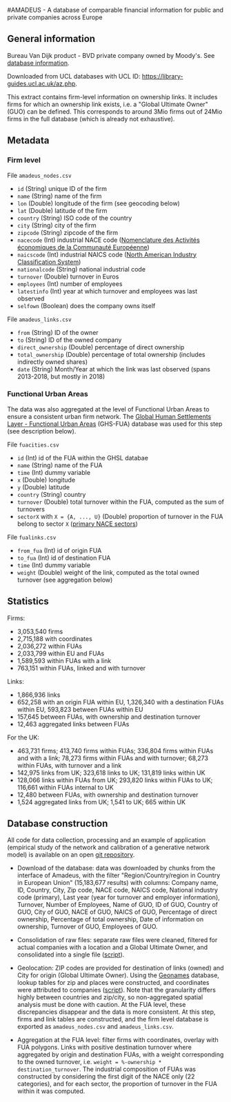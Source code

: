 #AMADEUS - A database of comparable financial information for public and private companies across Europe

## General information

Bureau Van Dijk product - BVD private company owned by Moody's. See [database information](https://www.bvdinfo.com/en-gb/our-products/data/international/amadeus).

Downloaded from UCL databases with UCL ID: https://library-guides.ucl.ac.uk/az.php.

This extract contains firm-level information on ownership links. It includes firms for which an ownership link exists, i.e. a "Global Ultimate Owner" (GUO) can be defined. This corresponds to around 3Mio firms out of 24Mio firms in the full database (which is already not exhaustive).


## Metadata

### Firm level

File `amadeus_nodes.csv`

  - `id` (String) unique ID of the firm
  - `name` (String) name of the firm
  - `lon` (Double) longitude of the firm (see geocoding below)
  - `lat` (Double) latitude of the firm
  - `country` (String) ISO code of the country
  - `city` (String) city of the firm
  - `zipcode` (String) zipcode of the firm
  - `nacecode` (Int) industrial NACE code ([Nomenclature des Activités économiques de la Communauté Européenne](https://ec.europa.eu/eurostat/statistics-explained/index.php/NACE_background))
  - `naicscode` (Int) industrial NAICS code ([North American Industry Classification System](https://www.naics.com/search/))
  - `nationalcode` (String) national industrial code
  - `turnover` (Double) turnover in Euros
  - `employees` (Int) number of employees
  - `latestinfo` (Int) year at which turnover and employees was last observed
  - `selfown` (Boolean) does the company owns itself


File `amadeus_links.csv`

  - `from` (String) ID of the owner
  - `to` (String) ID of the owned company
  - `direct_ownership` (Double) percentage of direct ownership
  - `total_ownership` (Double) percentage of total ownership (includes indirectly owned shares)
  - `date` (String) Month/Year at which the link was last observed (spans 2013-2018, but mostly in 2018)


### Functional Urban Areas

The data was also aggregated at the level of Functional Urban Areas to ensure a consistent urban firm network. The [Global Human Settlements Layer - Functional Urban Areas](https://ghsl.jrc.ec.europa.eu/ghs_fua.php) (GHS-FUA) database was used for this step (see description below).

File `fuacities.csv`

 - `id` (Int) id of the FUA within the GHSL databae
 - `name` (String) name of the FUA
 - `time` (Int) dummy variable
 - `x` (Double) longitude
 - `y` (Double) latitude
 - `country` (String) country
 - `turnover` (Double) total turnover within the FUA, computed as the sum of turnovers
 - `sectorX` with `X = {A, ..., U}` (Double) proportion of turnover in the FUA belong to sector `X` ([primary NACE sectors](https://ec.europa.eu/competition/mergers/cases/index/nace_all.html))

File `fualinks.csv`

 - `from_fua` (Int) id of origin FUA
 - `to_fua` (Int) id of destination FUA
 - `time` (Int) dummy variable
 - `weight` (Double) weight of the link, computed as the total owned turnover (see aggregation below)

## Statistics

Firms:

 - 3,053,540 firms
 - 2,715,188 with coordinates
 - 2,036,272 within FUAs
 - 2,033,799 within EU and FUAs
 - 1,589,593 within FUAs with a link
 - 763,151 within FUAs, linked and with turnover

Links:

 - 1,866,936 links
 - 652,258 with an origin FUA within EU, 1,326,340 with a destination FUAs within EU, 593,823 between FUAs within EU
 - 157,645 between FUAs, with ownership and destination turnover
 - 12,463 aggregated links between FUAs

For the UK:

 - 463,731 firms; 413,740 firms within FUAs; 336,804 firms within FUAs and with a link; 78,273 firms within FUAs and with turnover; 68,273 within FUAs, with turnover and a link
 - 142,975 links from UK; 323,618 links to UK; 131,819 links within UK
 - 128,066 links within FUAs from UK; 293,820 links within FUAs to UK; 116,661 within FUAs internal to UK
 - 12,480 between FUAs, with ownership and destination turnover
 - 1,524 aggregated links from UK; 1,541 to UK; 665 within UK


## Database construction

All code for data collection, processing and an example of application (empirical study of the network and calibration of a generative network model) is available on an open [git repository](https://github.com/JusteRaimbault/ABMCitiesFirms).

 - Download of the database: data was downloaded by chunks from the interface of Amadeus, with the filter "Region/Country/region in Country in European Union" (15,183,677 results) with columns: Company name, ID, Country, City, Zip code, NACE code, NAICS code, National industry code (primary), Last year (year for turnover and employer information), Turnover, Number of Employees, Name of GUO, ID of GUO, Country of GUO, City of GUO, NACE of GUO, NAICS of GUO, Percentage of direct ownership, Percentage of total ownership, Date of information on ownership, Turnover of GUO, Employees of GUO.

 - Consolidation of raw files: separate raw files were cleaned, filtered for actual companies with a location and a Global Ultimate Owner, and consolidated into a single file ([script](https://github.com/JusteRaimbault/ABMCitiesFirms/blob/master/DataCollection/process.R)).

 - Geolocation: ZIP codes are provided for destination of links (owned) and City for origin (Global Ultimate Owner). Using the [Geonames](https://download.geonames.org/) database, lookup tables for zip and places were constructed, and coordinates were attributed to companies ([script](https://github.com/JusteRaimbault/ABMCitiesFirms/blob/master/DataCollection/nwdataprocessing.R)). Note that the granularity differs highly between countries and zip/city, so non-aggregated spatial analysis must be done with caution. At the FUA level, these discrepancies disappear and the data is more consistent. At this step, firms and link tables are constructed, and the firm level database is exported as `amadeus_nodes.csv` and `amadeus_links.csv`.

 - Aggregation at the FUA level: filter firms with coordinates, overlay with FUA polygons. Links with positive destination turnover where aggregated by origin and destination FUAs, with a weight corresponding to the owned turnover, i.e. `weight = %-ownership * destination_turnover`. The industrial composition of FUAs was constructed by considering the first digit of the NACE only (22 categories), and for each sector, the proportion of turnover in the FUA within it was computed.
